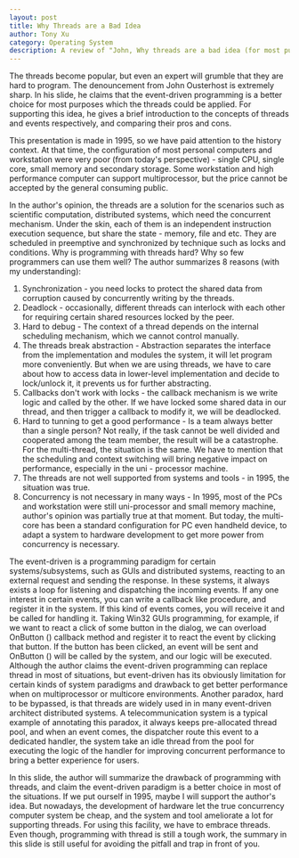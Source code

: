 ```yaml
---
layout: post
title: Why Threads are a Bad Idea
author: Tony Xu
category: Operating System
description: A review of "John, Why threads are a bad idea (for most purposes)." Presentation given at the 1996 Usenix Annual Technical Conference. Vol. 5. 1996.
---
```


The threads become popular, but even an expert will grumble that they are hard to program. The denouncement from John Ousterhost is extremely sharp. In his slide, he claims that the event-driven programming is a better choice for most purposes which the threads could be applied. For supporting this idea, he gives a brief introduction to the concepts of threads and events respectively, and comparing their pros and cons.

This presentation is made in 1995, so we have paid attention to the history context. At that time, the configuration of most personal computers and workstation were very poor (from today's perspective) - single CPU, single core, small memory and secondary storage. Some workstation and high performance computer can support multiprocessor, but the price cannot be accepted by the general consuming public.

In the author's opinion, the threads are a solution for the scenarios such as scientific computation, distributed systems, which need the concurrent mechanism. Under the skin, each of them is an independent instruction execution sequence, but share the state - memory, file and etc. They are scheduled in preemptive and synchronized by technique such as locks and conditions. Why is programming with threads hard? Why so few programmers can use them well? The author summarizes 8 reasons (with my understanding):

1. Synchronization - you need locks to protect the shared data from corruption caused by concurrently writing by the threads.
2. Deadlock - occasionally, different threads can interlock with each other for requiring certain shared resources locked by the peer.
3. Hard to debug - The context of a thread depends on the internal scheduling mechanism, which we cannot control manually.
4. The threads break abstraction - Abstraction separates the interface from the implementation and modules the system, it will let program more conveniently. But when we are using threads, we have to care about how to access data in lower-level implementation and decide to lock/unlock it, it prevents us for further abstracting.
5. Callbacks don't work with locks - the callback mechanism is we write logic and called by the other. If we have locked some shared data in our thread, and then trigger a callback to modify it, we will be deadlocked.
6. Hard to tunning to get a good performance - Is a team always better than a single person? Not really, if the task cannot be well divided and cooperated among the team member, the result will be a catastrophe. For the multi-thread, the situation is the same. We have to mention that the scheduling and context switching will bring negative impact on performance, especially in the uni - processor machine.
7. The threads are not well supported from systems and tools - in 1995, the situation was true.
8. Concurrency is not necessary in many ways - In 1995, most of the PCs and workstation were still uni-processor and small memory machine, author's opinion was partially true at that moment. But today, the multi-core has been a standard configuration for PC even handheld device, to adapt a system to hardware development to get more power from concurrency is necessary.

The event-driven is a programming paradigm for certain systems/subsystems, such as GUIs and distributed systems, reacting to an external request and sending the response. In these systems, it always exists a loop for listening and dispatching the incoming events. If any one interest in certain events, you can write a callback like procedure, and register it in the system. If this kind of events comes, you will receive it and be called for handling it. Taking Win32 GUIs programming, for example, if we want to react a click of some button in the dialog, we can overload OnButton () callback method and register it to react the event by clicking that button. If the button has been clicked, an event will be sent and OnButton () will be called by the system, and our logic will be executed. Although the author claims the event-driven programming can replace thread in most of situations, but event-driven has its obviously limitation for certain kinds of system paradigms and drawback to get better performance when on multiprocessor or multicore environments. Another paradox, hard to be bypassed, is that threads are widely used in in many event-driven architect distributed systems. A telecommunication system is a typical example of annotating this paradox, it always keeps pre-allocated thread pool, and when an event comes, the dispatcher route this event to a dedicated handler, the system take an idle thread from the pool for executing the logic of the handler for improving concurrent performance to bring a better experience for users.

In this slide, the author will summarize the drawback of programming with threads, and claim the event-driven paradigm is a better choice in most of the situations. If we put ourself in 1995, maybe I will support the author's idea. But nowadays, the development of hardware let the true concurrency computer system be cheap, and the system and tool ameliorate a lot for supporting threads. For using this facility, we have to embrace threads. Even though, programming with thread is still a tough work, the summary in this slide is still useful for avoiding the pitfall and trap in front of you.
